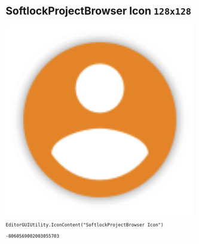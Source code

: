 # SoftlockProjectBrowser Icon `128x128`
<img src="/img/SoftlockProjectBrowser%20Icon.png" width=512 height=512>

``` CSharp
EditorGUIUtility.IconContent("SoftlockProjectBrowser Icon")
```
```
-8060569002003055703
```
